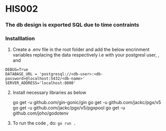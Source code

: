 # HIS002 

### The db design is exported SQL due to time contraints 



### Installlation


1. Create a .env file in the root folder and add the below encrinment variables replacing the data respectively
i.e <db-user> with your postgresl user, <db-password> , and <db-name>

```
DEBUG=True
DATABASE_URL = 'postgresql://<db-user>:<db-password>@localhost:5432/<db-name>'
SERVER_ADDRESS='localhost:8000'

```

2. Install necessary libraries as below
   
   
   go get -u github.com/gin-gonic/gin
   go get -u github.com/jackc/pgx/v5
   go get -u github.com/jackc/pgx/v5/pgxpool
   go get -u github.com/joho/godotenv



3. To run the code , do:
   `go run .`